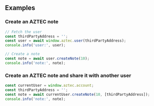 ## Examples

### Create an AZTEC note

```js
// Fetch the user
const thirdPartyAddress = '';
const user = await window.aztec.user(thirdPartyAddress);
console.info('user:', user);

// Create a note
const note = await user.createNote(10);
console.info('note:', note);
```

### Create an AZTEC note and share it with another user

```js
const currentUser = window.aztec.account;
const thirdPartyAddress = '';
const note = await currentUser.createNote(10, [thirdPartyAddress]);
console.info('note:', note);
```
